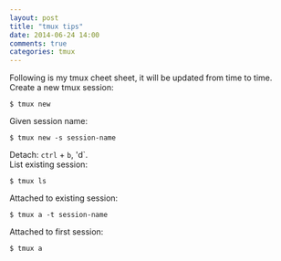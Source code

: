 ```yaml
---
layout: post
title: "tmux tips"
date: 2014-06-24 14:00
comments: true
categories: tmux
---
```

Following is my tmux cheet sheet, it will be updated from time to time.    
Create a new tmux session:    

```
$ tmux new

```
Given session name:    

```
$ tmux new -s session-name

```
Detach: `ctrl` + `b`, 'd`.     
List existing session:    

```
$ tmux ls

```
Attached to existing session:    

```
$ tmux a -t session-name

```
Attached to first session:     

```
$ tmux a

```
